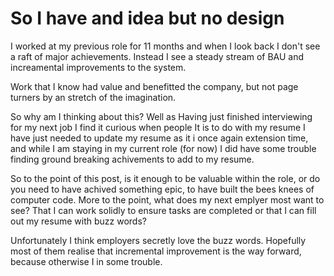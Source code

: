 # So I have and idea but no design

I worked at my previous role for 11 months and when I look back I don't see a raft of major achievements. Instead I see a steady stream of BAU and increamental improvements to the system.

Work that I know had value and benefitted the company, but not page turners by an stretch of the imagination. 

So why am I thinking about this? Well as  Having just finished interviewing for my next job I find it curious when people  It is to do with my resume I have just needed to update my resume as it i once again extension time, and while I am staying in my current role (for now) I did have some trouble finding ground breaking achivements to add to my resume.

So to the point of this post, is it enough to be valuable within the role, or do you need to have achived something epic, to have built the bees knees of computer code. More to the point, what does my next emplyer most want to see? That I can work solidly to ensure tasks are completed or that I can fill out my resume with buzz words?

Unfortunately I think employers secretly love the buzz words. Hopefully most of them realise that incremental improvement is the way forward, because otherwise I in some trouble.
